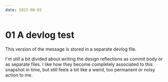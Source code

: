 ```yaml
---
date: 2023-08-02
---
```


# 01 A devlog test

This version of the message is stored in a separate devlog file.

I'm still a bit divided about writing the design reflections as commit body or as separate files. I like how they become completely associated to this snapshot in time, but still feels a bit like a weird, too permanent or noisy action to me.
